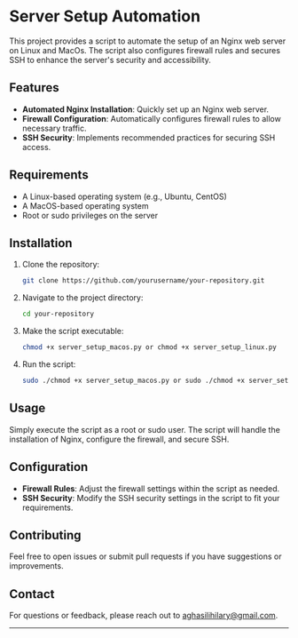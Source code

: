 
# Server Setup Automation

This project provides a script to automate the setup of an Nginx web server on Linux and MacOs. The script also configures firewall rules and secures SSH to enhance the server's security and accessibility.

## Features

- **Automated Nginx Installation**: Quickly set up an Nginx web server.
- **Firewall Configuration**: Automatically configures firewall rules to allow necessary traffic.
- **SSH Security**: Implements recommended practices for securing SSH access.

## Requirements

- A Linux-based operating system (e.g., Ubuntu, CentOS)
- A MacOS-based operating system
- Root or sudo privileges on the server

## Installation

1. Clone the repository:

    ```bash
    git clone https://github.com/yourusername/your-repository.git
    ```

2. Navigate to the project directory:

    ```bash
    cd your-repository
    ```

3. Make the script executable:

    ```bash
    chmod +x server_setup_macos.py or chmod +x server_setup_linux.py
    ```

4. Run the script:

    ```bash
    sudo ./chmod +x server_setup_macos.py or sudo ./chmod +x server_setup_linux.py
    ```

## Usage

Simply execute the script as a root or sudo user. The script will handle the installation of Nginx, configure the firewall, and secure SSH.

## Configuration

- **Firewall Rules**: Adjust the firewall settings within the script as needed.
- **SSH Security**: Modify the SSH security settings in the script to fit your requirements.

## Contributing

Feel free to open issues or submit pull requests if you have suggestions or improvements.

## Contact

For questions or feedback, please reach out to aghasilihilary@gmail.com.

---
